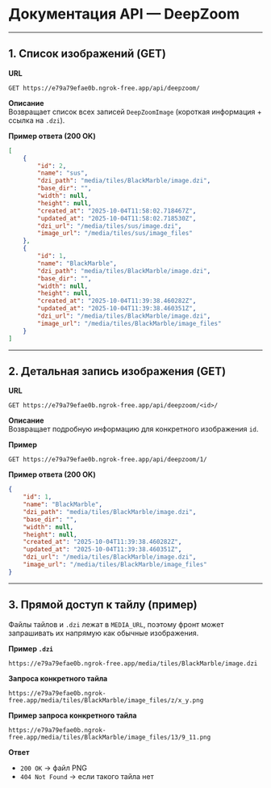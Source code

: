 # Документация API — DeepZoom

---

## 1. Список изображений (GET)

**URL**
```
GET https://e79a79efae0b.ngrok-free.app/api/deepzoom/
```

**Описание**  
Возвращает список всех записей `DeepZoomImage` (короткая информация + ссылка на `.dzi`).

**Пример ответа (200 OK)**
```json
[
    {
        "id": 2,
        "name": "sus",
        "dzi_path": "media/tiles/BlackMarble/image.dzi",
        "base_dir": "",
        "width": null,
        "height": null,
        "created_at": "2025-10-04T11:58:02.718467Z",
        "updated_at": "2025-10-04T11:58:02.718530Z",
        "dzi_url": "/media/tiles/sus/image.dzi",
        "image_url": "/media/tiles/sus/image_files"
    },
    {
        "id": 1,
        "name": "BlackMarble",
        "dzi_path": "media/tiles/BlackMarble/image.dzi",
        "base_dir": "",
        "width": null,
        "height": null,
        "created_at": "2025-10-04T11:39:38.460282Z",
        "updated_at": "2025-10-04T11:39:38.460351Z",
        "dzi_url": "/media/tiles/BlackMarble/image.dzi",
        "image_url": "/media/tiles/BlackMarble/image_files"
    }
]
```

---

## 2. Детальная запись изображения (GET)

**URL**
```
GET https://e79a79efae0b.ngrok-free.app/api/deepzoom/<id>/
```

**Описание**  
Возвращает подробную информацию для конкретного изображения `id`.

**Пример**
```
GET https://e79a79efae0b.ngrok-free.app/api/deepzoom/1/
```

**Пример ответа (200 OK)**
```json
{
    "id": 1,
    "name": "BlackMarble",
    "dzi_path": "media/tiles/BlackMarble/image.dzi",
    "base_dir": "",
    "width": null,
    "height": null,
    "created_at": "2025-10-04T11:39:38.460282Z",
    "updated_at": "2025-10-04T11:39:38.460351Z",
    "dzi_url": "/media/tiles/BlackMarble/image.dzi",
    "image_url": "/media/tiles/BlackMarble/image_files"
}
```

---

## 3. Прямой доступ к тайлу (пример)

Файлы тайлов и `.dzi` лежат в `MEDIA_URL`, поэтому фронт может запрашивать их напрямую как обычные изображения.

**Пример `.dzi`**
```
https://e79a79efae0b.ngrok-free.app/media/tiles/BlackMarble/image.dzi
```
**Запроса конкретного тайла**
```
https://e79a79efae0b.ngrok-free.app/media/tiles/BlackMarble/image_files/z/x_y.png
```

**Пример запроса конкретного тайла**
```
https://e79a79efae0b.ngrok-free.app/media/tiles/BlackMarble/image_files/13/9_11.png
```

**Ответ**
- `200 OK` → файл PNG  
- `404 Not Found` → если такого тайла нет  
